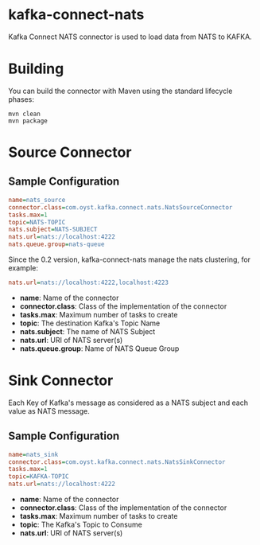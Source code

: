 # kafka-connect-nats
Kafka Connect NATS connector is used to load data from NATS to KAFKA.

# Building
You can build the connector with Maven using the standard lifecycle phases:
```
mvn clean
mvn package
```

# Source Connector

## Sample Configuration

```ini
name=nats_source
connector.class=com.oyst.kafka.connect.nats.NatsSourceConnector
tasks.max=1
topic=NATS-TOPIC
nats.subject=NATS-SUBJECT
nats.url=nats://localhost:4222
nats.queue.group=nats-queue
```

Since the 0.2 version, kafka-connect-nats manage the nats clustering, for example:
```ini
nats.url=nats://localhost:4222,localhost:4223
```
* **name**: Name of the connector
* **connector.class**: Class of the implementation of the connector
* **tasks.max**: Maximum number of tasks to create
* **topic**: The destination Kafka's Topic Name
* **nats.subject**: The name of NATS Subject
* **nats.url**: URI of NATS server(s)
* **nats.queue.group**: Name of NATS Queue Group

# Sink Connector

Each Key of Kafka's message as considered as a NATS subject and each value as NATS message. 
## Sample Configuration

```ini
name=nats_sink
connector.class=com.oyst.kafka.connect.nats.NatsSinkConnector
tasks.max=1
topic=KAFKA-TOPIC
nats.url=nats://localhost:4222
```

* **name**: Name of the connector
* **connector.class**: Class of the implementation of the connector
* **tasks.max**: Maximum number of tasks to create
* **topic**: The Kafka's Topic to Consume
* **nats.url**: URI of NATS server(s)

